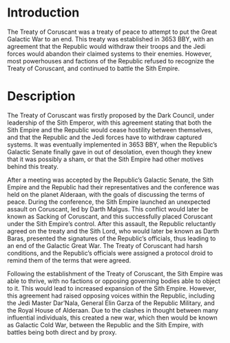 # Introduction

The Treaty of Coruscant was a treaty of peace to attempt to put the Great Galactic War to an end.
This treaty was established in 3653 BBY, with an agreement that the Republic would withdraw their troops and the Jedi forces would abandon their claimed systems to their enemies.
However, most powerhouses and factions of the Republic refused to recognize the Treaty of Coruscant, and continued to battle the Sith Empire.

# Description

The Treaty of Coruscant was firstly proposed by the Dark Council, under leadership of the Sith Emperor, with this agreement stating that both the Sith Empire and the Republic would cease hostility between themselves, and that the Republic and the Jedi forces have to withdraw captured systems.
It was eventually implemented in 3653 BBY, when the Republic’s Galactic Senate finally gave in out of desolation, even though they knew that it was possibly a sham, or that the Sith Empire had other motives behind this treaty.

After a meeting was accepted by the Republic’s Galactic Senate, the Sith Empire and the Republic had their representatives and the conference was held on the planet Alderaan, with the goals of discussing the terms of peace.
During the conference, the Sith Empire launched an unexpected assault on Coruscant, led by Darth Malgus.
This conflict would later be known as Sacking of Coruscant, and this successfully placed Coruscant under the Sith Empire’s control.
After this assault, the Republic reluctantly agreed on the treaty and the Sith Lord, who would later be known as Darth Baras, presented the signatures of the Republic’s officials, thus leading to an end of the Galactic Great War.
The Treaty of Coruscant had harsh conditions, and the Republic’s officials were assigned a protocol droid to remind them of the terms that were agreed.

Following the establishment of the Treaty of Coruscant, the Sith Empire was able to thrive, with no factions or opposing governing bodies able to object to it.
This would lead to increased expansion of the Sith Empire.
However, this agreement had raised opposing voices within the Republic, including the Jedi Master Dar’Nala, General Elin Garza of the Republic Military, and the Royal House of Alderaan.
Due to the clashes in thought between many influential individuals, this created a new war, which then would be known as Galactic Cold War, between the Republic and the Sith Empire, with battles being both direct and by proxy.
